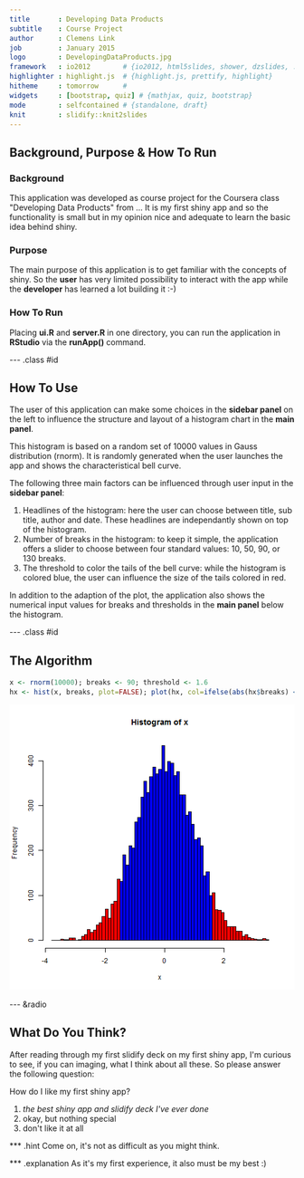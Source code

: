 ```yaml
---
title       : Developing Data Products
subtitle    : Course Project
author      : Clemens Link
job         : January 2015
logo        : DevelopingDataProducts.jpg
framework   : io2012        # {io2012, html5slides, shower, dzslides, ...}
highlighter : highlight.js  # {highlight.js, prettify, highlight}
hitheme     : tomorrow      # 
widgets     : [bootstrap, quiz] # {mathjax, quiz, bootstrap}
mode        : selfcontained # {standalone, draft}
knit        : slidify::knit2slides
---
```


## Background, Purpose & How To Run

### Background

This application was developed as course project for the Coursera class "Developing Data Products" from ... It is my first shiny app and so the functionality is small but in my opinion nice and adequate to learn the basic idea behind shiny.

### Purpose

The main purpose of this application is to get familiar with the concepts of shiny. So the **user** has very limited possibility to interact with the app while the **developer** has learned a lot building it :-)

### How To Run

Placing **ui.R** and **server.R** in one directory, you can run the application in **RStudio** via the **runApp()** command.

--- .class #id 

## How To Use

The user of this application can make some choices in the **sidebar panel** on the left to influence the structure and layout of a histogram chart in the **main panel**.

This histogram is based on a random set of 10000 values in Gauss distribution (rnorm). It is randomly generated when the user launches the app and shows the characteristical bell curve.

The following three main factors can be influenced through user input in the **sidebar panel**:

1. Headlines of the histogram: here the user can choose between title, sub title, author and date. These headlines are independantly shown on top of the histogram.
2. Number of breaks in the histogram: to keep it simple, the application offers a slider to choose between four standard values: 10, 50, 90, or 130 breaks.
3. The threshold to color the tails of the bell curve: while the histogram is colored blue, the user can influence the size of the tails colored in red.

In addition to the adaption of the plot, the application also shows the numerical input values for breaks and thresholds in the **main panel** below the histogram.

--- .class #id 

## The Algorithm


```r
x <- rnorm(10000); breaks <- 90; threshold <- 1.6
hx <- hist(x, breaks, plot=FALSE); plot(hx, col=ifelse(abs(hx$breaks) < threshold, 4, 2))
```

![plot of chunk unnamed-chunk-1](assets/fig/unnamed-chunk-1.png) 

--- &radio

## What Do You Think?

After reading through my first slidify deck on my first shiny app, I'm curious to see, if you can imaging, what I think about all these. So please answer the following question:

How do I like my first shiny app?

1. _the best shiny app and slidify deck I've ever done_
2. okay, but nothing special
3. don't like it at all

*** .hint 
Come on, it's not as difficult as you might think.

*** .explanation 
As it's my first experience, it also must be my best :)


